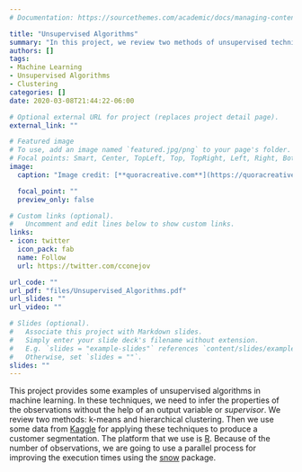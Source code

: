 ```yaml
---
# Documentation: https://sourcethemes.com/academic/docs/managing-content/

title: "Unsupervised Algorithms"
summary: "In this project, we review two methods of unsupervised techniques: k-means and hierarchical clustering."
authors: []
tags:
- Machine Learning
- Unsupervised Algorithms
- Clustering
categories: []
date: 2020-03-08T21:44:22-06:00

# Optional external URL for project (replaces project detail page).
external_link: ""

# Featured image
# To use, add an image named `featured.jpg/png` to your page's folder.
# Focal points: Smart, Center, TopLeft, Top, TopRight, Left, Right, BottomLeft, Bottom, BottomRight.
image:
  caption: "Image credit: [**quoracreative.com**](https://quoracreative.com/article/machine-learning-marketing-Sales)"

  focal_point: ""
  preview_only: false

# Custom links (optional).
#   Uncomment and edit lines below to show custom links.
links:
- icon: twitter
  icon_pack: fab
  name: Follow
  url: https://twitter.com/cconejov

url_code: ""
url_pdf: "files/Unsupervised_Algorithms.pdf"
url_slides: ""
url_video: ""

# Slides (optional).
#   Associate this project with Markdown slides.
#   Simply enter your slide deck's filename without extension.
#   E.g. `slides = "example-slides"` references `content/slides/example-slides.md`.
#   Otherwise, set `slides = ""`.
slides: ""
---
```

This project provides some examples of unsupervised algorithms in machine learning. In these techniques, we need to infer the properties of the observations without the help of an output variable or _supervisor_. We review two methods: k-means and hierarchical clustering. Then we use
some data from [Kaggle](https://www.kaggle.com/arjunbhasin2013/ccdata)  for applying these techniques to produce a customer segmentation. The platform that we use is [R](https://cran.r-project.org/). Because of the number of observations, we are going to use a parallel process for improving the execution times using the [snow](https://cran.r-project.org/web/packages/snow/index.html) package.
